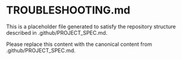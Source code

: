 # TROUBLESHOOTING.md

This is a placeholder file generated to satisfy the repository structure described in .github/PROJECT_SPEC.md.

Please replace this content with the canonical content from .github/PROJECT_SPEC.md.
